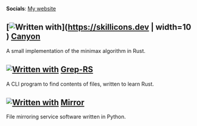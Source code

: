 **Socials**: [My website](https://raaff.dev)

## [![Written with](https://skillicons.dev/icons?i=rust)](https://skillicons.dev | width=10 ) [Canyon](https://github.com/matthewraaff/canyon)
A small implementation of the minimax algorithm in Rust.

## [![Written with](https://skillicons.dev/icons?i=rust)](https://skillicons.dev) [Grep-RS](https://github.com/matthewraaff/grep-rs)
A CLI program to find contents of files, written to learn Rust.

## [![Written with](https://skillicons.dev/icons?i=py)](https://skillicons.dev) [Mirror](https://github.com/matthewraaff/mirror)
File mirroring service software written in Python.
